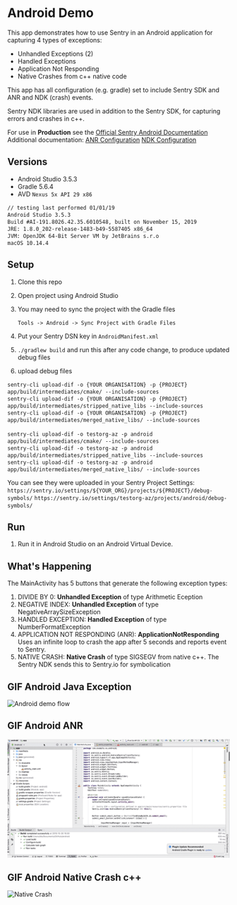 # Android Demo

This app demonstrates how to use Sentry in an Android application for capturing 4 types of exceptions:

- Unhandled Exceptions (2)
- Handled Exceptions
- Application Not Responding
- Native Crashes from c++ native code

This app has all configuration (e.g. gradle) set to include Sentry SDK and ANR and NDK (crash) events.

Sentry NDK libraries are used in addition to the Sentry SDK, for capturing errors and crashes in c++.

For use in **Production** see the [Official Sentry Android Documentation](https://docs.sentry.io/platforms/android/)
Additional documentation:
[ANR Configuration](https://docs.sentry.io/platforms/android/#configuration-options)
[NDK Configuration](https://docs.sentry.io/platforms/android/#integrating-the-ndk)

## Versions

* Android Studio 3.5.3
* Gradle 5.6.4
* AVD `Nexus 5x API 29 x86`

```
// testing last performed 01/01/19
Android Studio 3.5.3
Build #AI-191.8026.42.35.6010548, built on November 15, 2019
JRE: 1.8.0_202-release-1483-b49-5587405 x86_64
JVM: OpenJDK 64-Bit Server VM by JetBrains s.r.o
macOS 10.14.4
```


## Setup

1. Clone this repo

2. Open project using Android Studio

3. You may need to sync the project with the Gradle files

    ```
    Tools -> Android -> Sync Project with Gradle Files
    ```

4. Put your Sentry DSN key in `AndroidManifest.xml`
5. `./gradlew build` and run this after any code change, to produce updated debug files
6. upload debug files
```
sentry-cli upload-dif -o {YOUR ORGANISATION} -p {PROJECT} app/build/intermediates/cmake/ --include-sources
sentry-cli upload-dif -o {YOUR ORGANISATION} -p {PROJECT} app/build/intermediates/stripped_native_libs --include-sources
sentry-cli upload-dif -o {YOUR ORGANISATION} -p {PROJECT} app/build/intermediates/merged_native_libs/ --include-sources

sentry-cli upload-dif -o testorg-az -p android app/build/intermediates/cmake/ --include-sources
sentry-cli upload-dif -o testorg-az -p android app/build/intermediates/stripped_native_libs --include-sources
sentry-cli upload-dif -o testorg-az -p android app/build/intermediates/merged_native_libs/ --include-sources
```

You can see they were uploaded in your Sentry Project Settings:
`https://sentry.io/settings/${YOUR_ORG}/projects/${PROJECT}/debug-symbols/`
`https://sentry.io/settings/testorg-az/projects/android/debug-symbols/`

## Run
1. Run it in Android Studio on an Android Virtual Device.

## What's Happening

The MainActivity has 5 buttons that generate the following exception types:

1. DIVIDE BY 0: **Unhandled Exception** of type Arithmetic Eception
2. NEGATIVE INDEX: **Unhandled Exception** of type NegativeArraySizeException
3. HANDLED EXCEPTION: **Handled Exception** of type NumberFormatException
4. APPLICATION NOT RESPONDING (ANR): **ApplicationNotResponding** Uses an infinite loop to crash the app after 5 seconds and reports event to Sentry.
5. NATIVE CRASH: **Native Crash** of type SIGSEGV from native c++. The Sentry NDK sends this to Sentry.io for symbolication

## GIF Android Java Exception

![Android demo flow](android-demo.gif)

## GIF Android ANR

![Alt Text](android-demo-anr.gif)

## GIF Android Native Crash c++

![Native Crash](android-native-crash-175.gif)